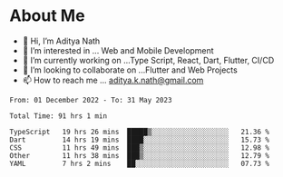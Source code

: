 # About Me

- 👋 Hi, I’m Aditya Nath
- 👀 I’m interested in ... Web and Mobile Development
- 🌱 I’m currently working on ...Type Script, React, Dart, Flutter, CI/CD
- 💞️ I’m looking to collaborate on ...Flutter and Web Projects
- 📫 How to reach me ... aditya.k.nath@gmail.com

<!--START_SECTION:waka-->

```text
From: 01 December 2022 - To: 31 May 2023

Total Time: 91 hrs 1 min

TypeScript   19 hrs 26 mins  █████▒░░░░░░░░░░░░░░░░░░░   21.36 %
Dart         14 hrs 19 mins  ████░░░░░░░░░░░░░░░░░░░░░   15.73 %
CSS          11 hrs 49 mins  ███▒░░░░░░░░░░░░░░░░░░░░░   12.98 %
Other        11 hrs 38 mins  ███▒░░░░░░░░░░░░░░░░░░░░░   12.79 %
YAML         7 hrs 2 mins    ██░░░░░░░░░░░░░░░░░░░░░░░   07.73 %
```

<!--END_SECTION:waka-->

<!---
kronosking007/kronosking007 is a ✨ special ✨ repository because its `README.md` (this file) appears on your GitHub profile.
You can click the Preview link to take a look at your changes.
--->
